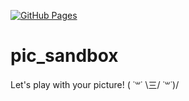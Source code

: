 [![GitHub Pages](https://github.com/siruku6/pic_sandbox/actions/workflows/pages/pages-build-deployment/badge.svg)](https://github.com/siruku6/pic_sandbox/actions/workflows/pages/pages-build-deployment)

# pic_sandbox
Let's play with your picture! \( ˙꒳˙ \三/ ˙꒳˙)/
